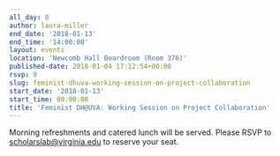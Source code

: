 ```yaml
---
all_day: 0
author: laura-miller
end_date: '2018-01-13'
end_time: '14:00:00'
layout: events
location: 'Newcomb Hall Boardroom (Room 376)'
published-date: 2018-01-04 17:12:54+00:00
rsvp: 0
slug: feminist-dhuva-working-session-on-project-collaboration
start_date: '2018-01-13'
start_time: 09:00:00
title: 'Feminist DH@UVA: Working Session on Project Collaboration'
---
```


Morning refreshments and catered lunch will be served. Please RSVP to scholarslab@virginia.edu to reserve your seat.


